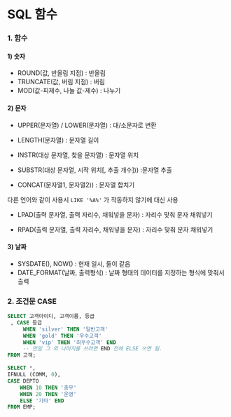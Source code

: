 # SQL 함수

### 1. 함수

#### 1) 숫자

- ROUND(값, 반올림 지점) : 반올림 
- TRUNCATE(값, 버림 지점) : 버림 
- MOD(값-피제수, 나눌 값-제수) : 나누기



#### 2) 문자

- UPPER(문자열) / LOWER(문자열) : 대/소문자로 변환 

- LENGTH(문자열) : 문자열 길이 

- INSTR(대상 문자열, 찾을 문자열) : 문자열 위치 

- SUBSTR(대상 문자열, 시작 위치[, 추출 개수])) :문자열 추출

-  CONCAT(문자열1, 문자열2)) : 문자열 합치기 

  다른 언어와 같이 사용시 `LIKE '%A%'` 가 작동하지 않기에 대신 사용

- LPAD(출력 문자열, 출력 자리수, 채워넣을 문자) : 자리수 맞춰 문자 채워넣기 

- RPAD(출력 문자열, 출력 자리수, 채워넣을 문자) : 자리수 맞춰 문자 채워넣기



#### 3) 날짜

- SYSDATE(), NOW() : 현재 일시, 둘이 같음 
- DATE_FORMAT(날짜, 출력형식) : 날짜 형태의 데이터를 지정하는 형식에 맞춰서 출력



### 2. 조건문 CASE

```sql
SELECT 고객아이디, 고객이름, 등급
 , CASE 등급
     WHEN 'silver' THEN '일반고객'
     WHEN 'gold' THEN '우수고객'
     WHEN 'vip' THEN '최우수고객' END
     -- 만일 그 외 나머지를 쓰려면 END 전에 ELSE 쓰면 됨.
FROM 고객;
```

```SQL
SELECT *,
IFNULL (COMM, 0),
CASE DEPTO
	WHEN 10 THEN '총무'
	WHEN 20 THEN '운영'
	ELSE '기타' END
FROM EMP;
```

